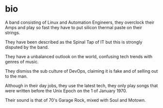 # bio

A band consisting of Linux and Automation Engineers, they overclock their Amps and play so fast they have to put silicon thermal paste on their strings.

They have been described as the Spinal Tap of IT but this is strongly disputed by the band.

They have a unbalanced outlook on the world, confusing tech trends with genres of music.

They dismiss the sub culture of DevOps, claiming it is fake and of selling out to the man.

Although in their day jobs, they use the latest tech, they only play songs that were written before the Unix Epoch on the 1 of January 1970.

Their sound is that of 70's Garage Rock, mixed with Soul and Motown.

